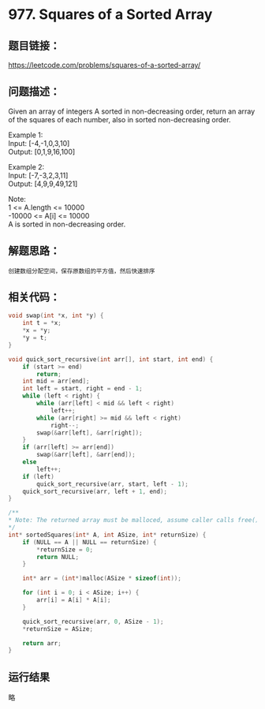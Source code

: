 # 977. Squares of a Sorted Array

## 题目链接：

https://leetcode.com/problems/squares-of-a-sorted-array/

## 问题描述：

Given an array of integers A sorted in non-decreasing order, return an array of the squares of each number, also in sorted non-decreasing order.

Example 1:  
      Input: [-4,-1,0,3,10]  
      Output: [0,1,9,16,100]    

Example 2:  
    Input: [-7,-3,2,3,11]  
    Output: [4,9,9,49,121]  
 

Note:  
    1 <= A.length <= 10000  
    -10000 <= A[i] <= 10000  
    A is sorted in non-decreasing order.  

## 解题思路：

    创建数组分配空间，保存原数组的平方值，然后快速排序  

## 相关代码：

```c
void swap(int *x, int *y) {
	int t = *x;
	*x = *y;
	*y = t;
}

void quick_sort_recursive(int arr[], int start, int end) {
	if (start >= end)
		return;
	int mid = arr[end];
	int left = start, right = end - 1;
	while (left < right) {
		while (arr[left] < mid && left < right)
			left++;
		while (arr[right] >= mid && left < right)
			right--;
		swap(&arr[left], &arr[right]);
	}
	if (arr[left] >= arr[end])
		swap(&arr[left], &arr[end]);
	else
		left++;
	if (left)
		quick_sort_recursive(arr, start, left - 1);
	quick_sort_recursive(arr, left + 1, end);
}

/**
* Note: The returned array must be malloced, assume caller calls free().
*/
int* sortedSquares(int* A, int ASize, int* returnSize) {
	if (NULL == A || NULL == returnSize) {
		*returnSize = 0;
		return NULL;
	}

	int* arr = (int*)malloc(ASize * sizeof(int));

	for (int i = 0; i < ASize; i++) {
		arr[i] = A[i] * A[i];
	}

	quick_sort_recursive(arr, 0, ASize - 1);
	*returnSize = ASize;

	return arr;
}
```

## 运行结果
略

